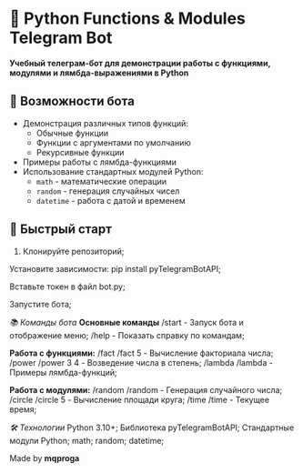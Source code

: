 # 🐍 Python Functions & Modules Telegram Bot

**Учебный телеграм-бот для демонстрации работы с функциями, модулями и лямбда-выражениями в Python**

## 📌 Возможности бота

- Демонстрация различных типов функций:
  - Обычные функции
  - Функции с аргументами по умолчанию
  - Рекурсивные функции
- Примеры работы с лямбда-функциями
- Использование стандартных модулей Python:
  - `math` - математические операции
  - `random` - генерация случайных чисел
  - `datetime` - работа с датой и временем

## 🚀 Быстрый старт

1. Клонируйте репозиторий;
   
Установите зависимости:
pip install pyTelegramBotAPI;

Вставьте токен в файл bot.py;

Запустите бота;

_📚 Команды бота_
**Основные команды**
/start - Запуск бота и отображение меню;
/help - Показать справку по командам;

**Работа с функциями:**
/fact	/fact 5 - Вычисление факториала числа;
/power	/power 3 4 - Возведение числа в степень;
/lambda	/lambda - Примеры лямбда-функций;

**Работа с модулями:**
/random	/random - Генерация случайного числа;
/circle	/circle 5 - Вычисление площади круга;
/time	/time - Текущее время;

*🛠 Технологии*
Python 3.10+;
Библиотека pyTelegramBotAPI;
Стандартные модули Python;
math;
random;
datetime;

Made by **mqproga**
